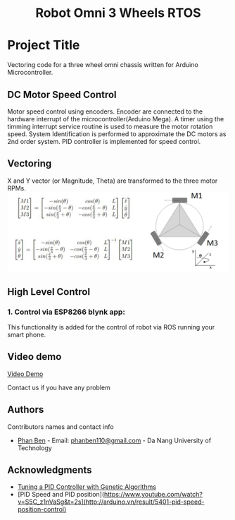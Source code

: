 <h1 align="center">Robot Omni 3 Wheels RTOS</h1>

# Project Title

Vectoring code for a three wheel omni chassis written for Arduino Microcontroller.   

## DC Motor Speed Control
Motor speed control using encoders. Encoder are connected to the hardware interrupt of the microcontroller(Arduino Mega). A timer using the timming interrupt service routine is used to measure the motor rotation speed. System Identification is performed to approximate the DC motors as 2nd order system. PID controller is implemented for speed control.<br/>

## Vectoring
X and Y vector (or Magnitude, Theta) are transformed to the three motor RPMs.
![](Images/omni_transformation_2.jpg)

## High Level Control
### 1. Control via ESP8266 blynk app: 
This functionality is added for the control of robot via ROS running your smart phone.

## Video demo
[Video Demo](https://www.youtube.com/watch?v=WiIC_UjOM_0) 

Contact us if you have any problem

## Authors

Contributors names and contact info


* [Phan Ben](https://www.facebook.com/benphan110) - Email: phanben110@gmail.com - Da Nang University of Technology


## Acknowledgments

* [Tuning a PID Controller with Genetic Algorithms](https://www.youtube.com/watch?v=S5C_z1nVaSg&t=2s)
* [PID Speed and PID position](https://www.youtube.com/watch?v=S5C_z1nVaSg&t=2s](http://arduino.vn/result/5401-pid-speed-position-control)

